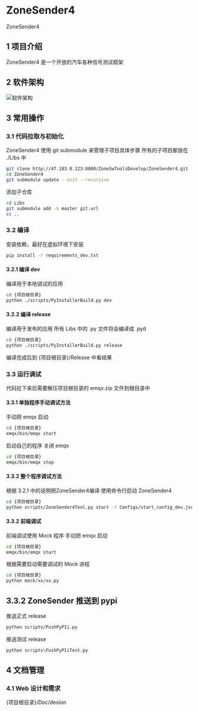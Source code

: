 # ZoneSender4
ZoneSender4

## 1 项目介绍
ZoneSender4 是一个开放的汽车各种信号测试框架

## 2 软件架构
![软件架构](/Doc/design/架构设计/%E8%BF%9B%E7%A8%8B%E9%80%9A%E4%BF%A1%E5%9B%BE.png)

## 3 常用操作
### 3.1 代码拉取与初始化
ZoneSender4 使用 git submodule 来管理子项目具体步骤
所有的子项目都放在 ./Libs 中
``` bash
git clone http://47.103.0.123:8008/ZoneSwToolsDevelop/ZoneSender4.git
cd ZoneSender4
git submodule update --init --recursive
```

添加子仓库
``` bash
cd Libs
git submodule add -b master git.url
cc ..
```
### 3.2 编译
安装依赖，最好在虚拟环境下安装
``` bash
pip install -r requirements_dev.txt
```
#### 3.2.1 编译 dev
编译用于本地调试的应用
``` bash
cd {项目根目录}
python ./scripts/PyInstallerBuild.py dev
```
#### 3.2.2 编译 release
编译用于发布的应用
所有 Libs 中的 .py 文件将会编译成 .pyd
``` bash
cd {项目根目录}
python ./scripts/PyInstallerBuild.py release
```
编译完成后到 {项目根目录}/Release 中看结果
### 3.3 运行调试
代码拉下来后需要解压项目根目录的 emqx.zip 文件到根目录中
#### 3.3.1 单独程序手动调试方法
手动把 emqx 启动
``` bash
cd {项目根目录}
emqx/bin/emqx start
```
启动自己的程序
关闭 emqx
``` bash
cd {项目根目录}
emqx/bin/emqx stop
```
#### 3.3.2 整个程序调试方法
根据 3.2.1 中的说明把ZoneSender4编译
使用命令行启动 ZoneSender4
``` bash
cd {项目根目录}
python scripts/ZoneSender4Tool.py start -f Configs/start_config_dev.json
```

#### 3.3.2 前端调试
前端调试使用 Mock 程序
手动把 emqx 启动
``` bash
cd {项目根目录}
emqx/bin/emqx start
```
根据需要启动需要调试的 Mock 进程
``` bash
cd {项目根目录}
python mock/xx/xx.py
```

## 3.3.2 ZoneSender 推送到 pypi

推送正式 release
``` bash
python scripts/PushPyPIi.py
```

推送测试 release
``` bash
python scripts\PushPyPIiTest.py
```

## 4 文档管理
### 4.1 Web 设计和需求
{项目根目录}/Doc/desion
